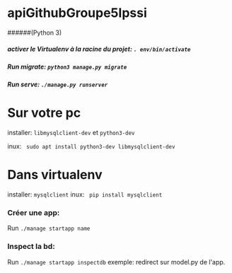 # apiGithubGroupe5Ipssi
 ######(Python 3)

##### activer le Virtualenv à la racine du projet: `. env/bin/activate`
##### Run migrate: `python3 manage.py migrate`
##### Run serve: `./manage.py runserver`


# Sur votre pc 
installer: `libmysqlclient-dev` et `python3-dev` 

inux: ` sudo apt install python3-dev libmysqlclient-dev`

# Dans virtualenv
installer: `mysqlclient` 
inux: ` pip install mysqlclient`


### Créer une app:  
Run `./manage startapp name`

### Inspect la bd:  
Run `./manage startapp inspectdb` 
exemple: redirect sur model.py de l'app.

